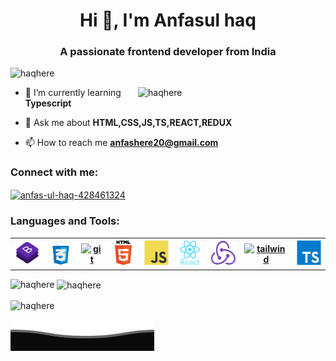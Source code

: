 <h1 align="center">Hi 👋, I'm Anfasul haq</h1>
<h3 align="center">A passionate frontend developer from India</h3>

<p align="left"> <img src="https://komarev.com/ghpvc/?username=haqhere&label=Profile%20views&color=0e75b6&style=flat" alt="haqhere" /> </p>
<img 
 align = "right" 
 width="300" src="https://media4.giphy.com/media/v1.Y2lkPTc5MGI3NjExOXQxZTZlbXFkdDV6cmhuMzF6aTV6Zmc2d3VzcGk4MG96aWhsc3d6eiZlcD12MV9pbnRlcm5hbF9naWZfYnlfaWQmY3Q9Zw/bGgsc5mWoryfgKBx1u/giphy.webp" alt="haqhere" />


- 🌱 I’m currently learning **Typescript**

- 💬 Ask me about **HTML,CSS,JS,TS,REACT,REDUX**

- 📫 How to reach me **anfashere20@gmail.com**

<h3 align="left">Connect with me:</h3>
<p align="left">
<a href="https://linkedin.com/in/anfas-ul-haq-428461324" target="blank"><img align="center" src="https://raw.githubusercontent.com/rahuldkjain/github-profile-readme-generator/master/src/images/icons/Social/linked-in-alt.svg" alt="anfas-ul-haq-428461324" height="30" width="40" /></a>
</p>

<h3 align="left">Languages and Tools:</h3><table><th>
<a href="https://getbootstrap.com" target="_blank" rel="noreferrer"> <img src="https://raw.githubusercontent.com/Script-Kiddie-JKB/Script-Kiddie-JKB/main/Assets/bootstrap.gif" alt="bootstrap" width="40" height="40"/> </a></th><th> <a href="https://www.w3schools.com/css/" target="_blank" rel="noreferrer"> <img src="https://raw.githubusercontent.com/Zenfection/Image/master/2021/06/08-15-57-53-68747470733a2f2f6d65646961302e67697068792e636f6d2f6d656469612f667345615a6c644e43384131504a336d77702f736f757263652e676966.gif" alt="css3" width="40" height="40"/> </a></th> <th> <a href="https://git-scm.com/" target="_blank" rel="noreferrer"> <img src="https://media.tenor.com/F_aIpdp3hEwAAAAi/git-github.gif" alt="git" width="40" height="40"/> </a> </th><th><a href="https://www.w3.org/html/" target="_blank" rel="noreferrer"> <img src="https://raw.githubusercontent.com/devicons/devicon/master/icons/html5/html5-original-wordmark.svg" alt="html5" width="40" height="40"/> </a></th> <th><a href="https://developer.mozilla.org/en-US/docs/Web/JavaScript" target="_blank" rel="noreferrer"> <img src="https://raw.githubusercontent.com/devicons/devicon/master/icons/javascript/javascript-original.svg" alt="javascript" width="40" height="40"/> </a>  </a></th><th> <a href="https://reactjs.org/" target="_blank" rel="noreferrer"> <img src="https://raw.githubusercontent.com/devicons/devicon/master/icons/react/react-original-wordmark.svg" alt="react" width="40" height="40"/> </a></th><th> <a href="https://redux.js.org" target="_blank" rel="noreferrer"> <img src="https://raw.githubusercontent.com/devicons/devicon/master/icons/redux/redux-original.svg" alt="redux" width="40" height="40"/> </a></th><th> <a href="https://tailwindcss.com/" target="_blank" rel="noreferrer"> <img src="https://www.vectorlogo.zone/logos/tailwindcss/tailwindcss-icon.svg" alt="tailwind" width="40" height="40"/> </a> </th><th><a href="https://www.typescriptlang.org/" target="_blank" rel="noreferrer"> <img src="https://raw.githubusercontent.com/devicons/devicon/master/icons/typescript/typescript-original.svg" alt="typescript" width="40" height="40"/> </a></th></table> </p>

<p><img align="left" src="https://github-readme-stats.vercel.app/api/top-langs?username=haqhere&show_icons=true&locale=en&layout=compact" alt="haqhere" /></p>

<p>&nbsp;<img align="center" src="https://github-readme-stats.vercel.app/api?username=haqhere&show_icons=true&locale=en" alt="haqhere" /></p>

<p><img align="center" src="https://github-readme-streak-stats.herokuapp.com/?user=haqhere&" alt="haqhere" /></p>

<img src="https://raw.githubusercontent.com/anasmalikp/anasmalikp/main/footer.svg" />
